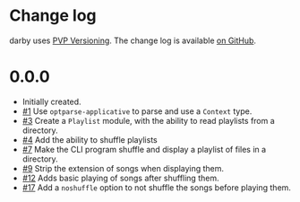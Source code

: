 Change log
==========

darby uses [PVP Versioning][1].
The change log is available [on GitHub][2].

0.0.0
=====
* Initially created.
* [#1](https://github.com/cronokirby/darby/issues/1)
  Use `optparse-applicative` to parse and use a
  `Context` type.
* [#3](https://github.com/cronokirby/darby/issues/3)
  Create a `Playlist` module, with the ability to
  read playlists from a directory.
* [#4](https://github.com/cronokirby/darby/issues/4)
  Add the ability to shuffle playlists
* [#7](https://github.com/cronokirby/darby/issues/7)
  Make the CLI program shuffle and display a playlist
  of files in a directory.
* [#9](https://github.com/cronokirby/darby/issues/9)
  Strip the extension of songs when displaying them.
* [#12](https://github.com/cronokirby/darby/issues/12)
  Adds basic playing of songs after shuffling them.
* [#17](https://github.com/cronokirby/darby/issues/17)
  Add a `noshuffle` option to not shuffle the songs
  before playing them.
  

[1]: https://pvp.haskell.org
[2]: https://github.com/cronokirby/darby/releases
